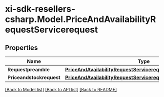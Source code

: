 # xi-sdk-resellers-csharp.Model.PriceAndAvailabilityRequestServicerequest

## Properties

Name | Type | Description | Notes
------------ | ------------- | ------------- | -------------
**Requestpreamble** | [**PriceAndAvailabilityRequestServicerequestRequestpreamble**](PriceAndAvailabilityRequestServicerequestRequestpreamble.md) |  | [optional] 
**Priceandstockrequest** | [**PriceAndAvailabilityRequestServicerequestPriceandstockrequest**](PriceAndAvailabilityRequestServicerequestPriceandstockrequest.md) |  | [optional] 

[[Back to Model list]](../README.md#documentation-for-models) [[Back to API list]](../README.md#documentation-for-api-endpoints) [[Back to README]](../README.md)

